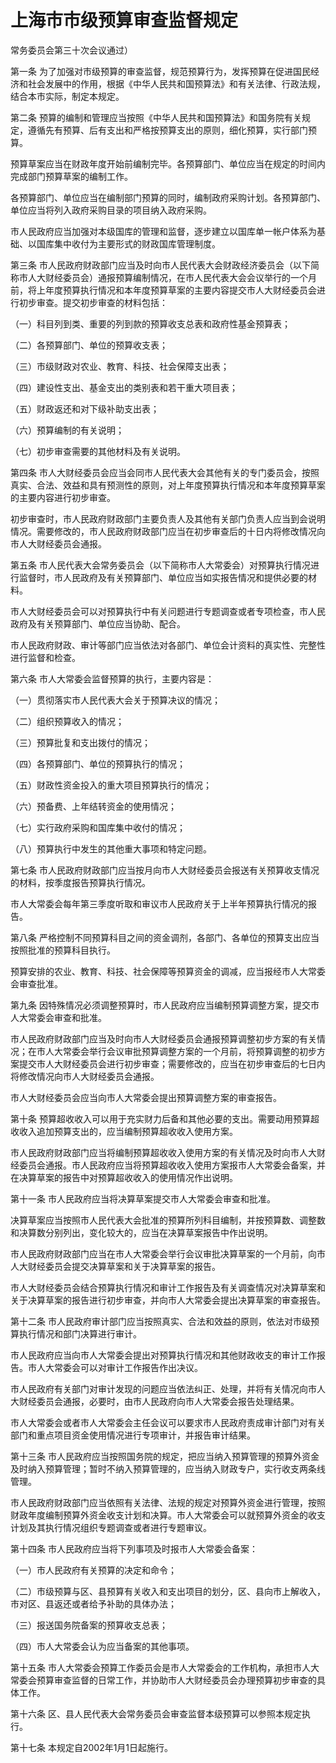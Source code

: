 # 上海市市级预算审查监督规定



常务委员会第三十次会议通过）

第一条 为了加强对市级预算的审查监督，规范预算行为，发挥预算在促进国民经济和社会发展中的作用，根据《中华人民共和国预算法》和有关法律、行政法规，结合本市实际，制定本规定。

第二条 预算的编制和管理应当按照《中华人民共和国预算法》和国务院有关规定，遵循先有预算、后有支出和严格按预算支出的原则，细化预算，实行部门预算。

预算草案应当在财政年度开始前编制完毕。各预算部门、单位应当在规定的时间内完成部门预算草案的编制工作。

各预算部门、单位应当在编制部门预算的同时，编制政府采购计划。各预算部门、单位应当将列入政府采购目录的项目纳入政府采购。

市人民政府应当加强对本级国库的管理和监督，逐步建立以国库单一帐户体系为基础、以国库集中收付为主要形式的财政国库管理制度。

第三条 市人民政府财政部门应当及时向市人民代表大会财政经济委员会（以下简称市人大财经委员会）通报预算编制情况，在市人民代表大会会议举行的一个月前，将上年度预算执行情况和本年度预算草案的主要内容提交市人大财经委员会进行初步审查。提交初步审查的材料包括：

（一）科目列到类、重要的列到款的预算收支总表和政府性基金预算表；

（二）各预算部门、单位的预算收支表；

（三）市级财政对农业、教育、科技、社会保障支出表；

（四）建设性支出、基金支出的类别表和若干重大项目表；

（五）财政返还和对下级补助支出表；

（六）预算编制的有关说明；

（七）初步审查需要的其他材料及有关说明。

第四条 市人大财经委员会应当会同市人民代表大会其他有关的专门委员会，按照真实、合法、效益和具有预测性的原则，对上年度预算执行情况和本年度预算草案的主要内容进行初步审查。

初步审查时，市人民政府财政部门主要负责人及其他有关部门负责人应当到会说明情况。需要修改的，市人民政府财政部门应当在初步审查后的十日内将修改情况向市人大财经委员会通报。

第五条 市人民代表大会常务委员会（以下简称市人大常委会）对预算执行情况进行监督时，市人民政府及有关预算部门、单位应当如实报告情况和提供必要的材料。

市人大财经委员会可以对预算执行中有关问题进行专题调查或者专项检查，市人民政府及有关预算部门、单位应当协助、配合。

市人民政府财政、审计等部门应当依法对各部门、单位会计资料的真实性、完整性进行监督和检查。

第六条 市人大常委会监督预算的执行，主要内容是：

（一）贯彻落实市人民代表大会关于预算决议的情况；

（二）组织预算收入的情况；

（三）预算批复和支出拨付的情况；

（四）各预算部门、单位的预算执行的情况；

（五）财政性资金投入的重大项目预算执行的情况；

（六）预备费、上年结转资金的使用情况；

（七）实行政府采购和国库集中收付的情况；

（八）预算执行中发生的其他重大事项和特定问题。

第七条 市人民政府财政部门应当按月向市人大财经委员会报送有关预算收支情况的材料，按季度报告预算执行情况。

市人大常委会每年第三季度听取和审议市人民政府关于上半年预算执行情况的报告。

第八条 严格控制不同预算科目之间的资金调剂，各部门、各单位的预算支出应当按照批准的预算科目执行。

预算安排的农业、教育、科技、社会保障等预算资金的调减，应当报经市人大常委会审查批准。

第九条 因特殊情况必须调整预算时，市人民政府应当编制预算调整方案，提交市人大常委会审查和批准。

市人民政府财政部门应当及时向市人大财经委员会通报预算调整初步方案的有关情况；在市人大常委会举行会议审批预算调整方案的一个月前，将预算调整的初步方案提交市人大财经委员会进行初步审查；需要修改的，应当在初步审查后的七日内将修改情况向市人大财经委员会通报。

市人大财经委员会应当向市人大常委会提出预算调整方案的审查报告。

第十条 预算超收收入可以用于充实财力后备和其他必要的支出。需要动用预算超收收入追加预算支出的，应当编制预算超收收入使用方案。

市人民政府财政部门应当将编制预算超收收入使用方案的有关情况及时向市人大财经委员会通报。市人民政府应当将预算超收收入使用方案报市人大常委会备案，并在决算草案的报告中对预算超收收入的使用情况作出说明。

第十一条 市人民政府应当将决算草案提交市人大常委会审查和批准。

决算草案应当按照市人民代表大会批准的预算所列科目编制，并按预算数、调整数和决算数分别列出，变化较大的，应当在决算草案报告中作出说明。

市人民政府财政部门应当在市人大常委会举行会议审批决算草案的一个月前，向市人大财经委员会提交决算草案和关于决算草案的报告。

市人大财经委员会结合预算执行情况和审计工作报告及有关调查情况对决算草案和关于决算草案的报告进行初步审查，并向市人大常委会提出决算草案的审查报告。

第十二条 市人民政府审计部门应当按照真实、合法和效益的原则，依法对市级预算执行情况和部门决算进行审计。

市人民政府应当向市人大常委会提出对预算执行情况和其他财政收支的审计工作报告。市人大常委会可以对审计工作报告作出决议。

市人民政府有关部门对审计发现的问题应当依法纠正、处理，并将有关情况向市人大财经委员会通报，必要时，由市人民政府向市人大常委会报告处理结果。

市人大常委会或者市人大常委会主任会议可以要求市人民政府责成审计部门对有关部门和重点项目资金使用情况进行专项审计，并报告审计结果。

第十三条 市人民政府应当按照国务院的规定，把应当纳入预算管理的预算外资金及时纳入预算管理；暂时不纳入预算管理的，应当纳入财政专户，实行收支两条线管理。

市人民政府财政部门应当依照有关法律、法规的规定对预算外资金进行管理，按照财政年度编制预算外资金收支计划和决算。市人大常委会可以就预算外资金的收支计划及其执行情况组织专题调查或者进行专题审议。

第十四条 市人民政府应当将下列事项及时报市人大常委会备案：

（一）市人民政府有关预算的决定和命令；

（二）市级预算与区、县预算有关收入和支出项目的划分，区、县向市上解收入，市对区、县返还或者给予补助的具体办法；

（三）报送国务院备案的预算收支总表；

（四）市人大常委会认为应当备案的其他事项。

第十五条 市人大常委会预算工作委员会是市人大常委会的工作机构，承担市人大常委会预算审查监督的日常工作，并协助市人大财经委员会办理预算初步审查的具体工作。

第十六条 区、县人民代表大会常务委员会审查监督本级预算可以参照本规定执行。

第十七条 本规定自2002年1月1日起施行。